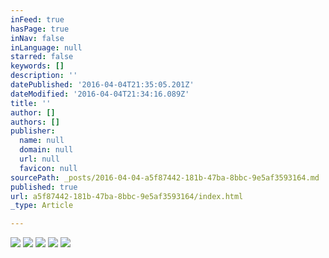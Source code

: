 ```yaml
---
inFeed: true
hasPage: true
inNav: false
inLanguage: null
starred: false
keywords: []
description: ''
datePublished: '2016-04-04T21:35:05.201Z'
dateModified: '2016-04-04T21:34:16.089Z'
title: ''
author: []
authors: []
publisher:
  name: null
  domain: null
  url: null
  favicon: null
sourcePath: _posts/2016-04-04-a5f87442-181b-47ba-8bbc-9e5af3593164.md
published: true
url: a5f87442-181b-47ba-8bbc-9e5af3593164/index.html
_type: Article

---
```

![](https://the-grid-user-content.s3-us-west-2.amazonaws.com/eeba73a9-766c-4435-b89b-ba52dbc07934.jpg)
![](https://the-grid-user-content.s3-us-west-2.amazonaws.com/42224cca-95d7-45e6-8d29-4272d51d7991.jpg)
![](https://the-grid-user-content.s3-us-west-2.amazonaws.com/a94b2c4b-2b9e-4d3c-b28b-8716b5218ed7.jpg)
![](https://the-grid-user-content.s3-us-west-2.amazonaws.com/7a6543de-ecff-4404-a54f-37f6a3ce1f58.jpg)
![](https://the-grid-user-content.s3-us-west-2.amazonaws.com/add3e742-16b3-4449-8ac4-2c8101b477a4.jpg)